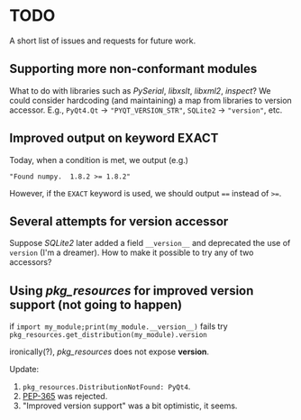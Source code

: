 # TODO 

A short list of issues and requests for future work.

## Supporting more non-conformant modules

What to do with libraries such as *PySerial*, *libxslt*, *libxml2*, *inspect*?
We could consider hardcoding (and maintaining) a map from libraries to version
accessor.  E.g., `PyQt4.Qt`&nbsp;&rarr;&nbsp;`"PYQT_VERSION_STR"`, 
`SQLite2`&nbsp;&rarr;&nbsp;`"version"`, etc.



## Improved output on keyword EXACT

Today, when a condition is met, we output (e.g.)

    "Found numpy.  1.8.2 >= 1.8.2"

However, if the `EXACT` keyword is used, we should output&nbsp;`==` instead
of&nbsp;`>=`.

## Several attempts for version accessor

Suppose *SQLite2* later added a field `__version__` and deprecated the use of
`version` (I'm a dreamer).  How to make it possible to try any of two accessors?



## Using *pkg_resources* for improved version support (not going to happen)

if `import my_module;print(my_module.__version__)` fails try
`pkg_resources.get_distribution(my_module).version`

ironically(?), *pkg_resources* does not expose __version__.

Update:

1. `pkg_resources.DistributionNotFound: PyQt4`.
1. [PEP-365](https://www.python.org/dev/peps/pep-0365/) was rejected.
1. "Improved version support" was a bit optimistic, it seems.
